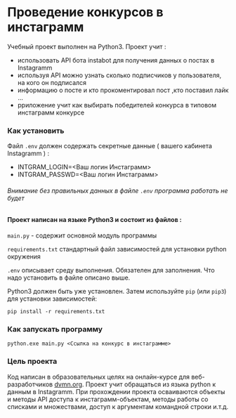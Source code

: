 # Проведение конкурсов в инстаграмм

 Учебный проект выполнен на Python3. Проект учит :
 * использовать API бота instabot для получения данных о постах в Instagramm
 * используя API можно узнать сколько подписчиков у пользователя, на кого он подписался
 * информацию о посте и кто прокоментировал пост ,кто поставил лайк ...
 * рриложение учит как выбирать победителей конкурса в типовом инстаграмм конкурсе
 
 
 

### Как установить


Файл `.env` должен содержать секретные данные ( вашего кабинета Instagramm ) :
* INTGRAM_LOGIN=<Ваш логин Инстаграмм>  
* INTGRAM_PASSWD=<Ваш логин Инстаграмм> 

###### Внимание без правильных данных в файле `.env` программа работать не будет
#### Проект написан на языке Python3 и состоит из файлов :

`main.py`            - содержит основной модуль программы


`requirements.txt`  стандартный файл зависимостей для установки  python окружения

`.env` описывает среду выполнения. Обязателен для заполнения. Что надо установить в файле описано выше.


Python3 должен быть уже установлен. 
Затем используйте `pip` (или `pip3`) для установки зависимостей:


    pip install -r requirements.txt


### Как запускать программу
	python.exe main.py <Ссылка на конкурс в инстаграмме>
	


### Цель проекта

Код написан в образовательных целях на онлайн-курсе  для веб-разработчиков [dvmn.org](https://dvmn.org/).
Проект  учит обращаться из языка python к данным в Instagramm.
При прохождении  проекта осваиваются 
объекты и методы API доступа к инстаграмм-объектам, 
методы работы со списками и множествами,
доступ к аргументам командной строки и.т.д.


